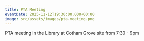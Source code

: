 ```yaml
---
title: PTA Meeting
eventDate: 2025-11-12T19:30:00.000+00:00
image: src/assets/images/pta-meeting.png
---
```


PTA meeting in the Library at Cotham Grove site from 7:30 - 9pm
